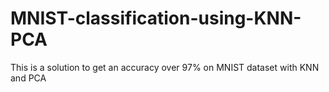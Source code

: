 # MNIST-classification-using-KNN-PCA
This is a solution to get an accuracy over 97% on MNIST dataset with KNN and PCA
